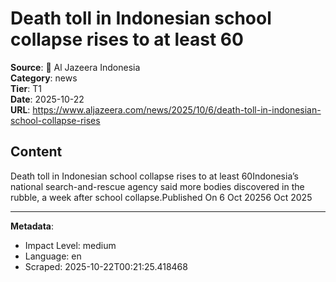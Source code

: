 # Death toll in Indonesian school collapse rises to at least 60

**Source**: 📰 Al Jazeera Indonesia  
**Category**: news  
**Tier**: T1  
**Date**: 2025-10-22  
**URL**: https://www.aljazeera.com/news/2025/10/6/death-toll-in-indonesian-school-collapse-rises

## Content

Death toll in Indonesian school collapse rises to at least 60Indonesia’s national search-and-rescue agency said more bodies discovered in the rubble, a week after school collapse.Published On 6 Oct 20256 Oct 2025

---

**Metadata**:
- Impact Level: medium
- Language: en
- Scraped: 2025-10-22T00:21:25.418468
